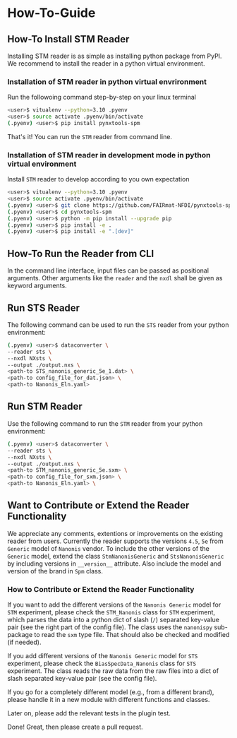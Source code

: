 # How-To-Guide
## How-To Install STM Reader
Installing STM reader is as simple as installing python package from PyPI. We recommend to install the reader in a python virtual environment.
### Installation of STM reader in python virtual envrironment
Run the followoing command step-by-step on your linux terminal

```bash
<user>$ vitualenv --python=3.10 .pyenv
<user>$ source activate .pyenv/bin/activate
(.pyenv) <user>$ pip install pynxtools-spm
```

That's it! You can run the `STM` reader from command line.

### Installation of STM reader in development mode in python virtual environment
Install `STM` reader to develop according to you own expectation
```bash
<user>$ vitualenv --python=3.10 .pyenv
<user>$ source activate .pyenv/bin/activate
(.pyenv) <user>$ git clone https://github.com/FAIRmat-NFDI/pynxtools-spm
(.pyenv) <user>$ cd pynxtools-spm
(.pyenv) <user>$ python -m pip install --upgrade pip
(.pyenv) <user>$ pip install -e .
(.pyenv) <user>$ pip install -e ".[dev]"
```

## How-To Run the Reader from CLI
In the command line interface, input files can be passed as positional arguments. Other arguments like the `reader` and the `nxdl` shall be given as keyword arguments.
## Run STS Reader
The following command can be used to run the `STS` reader from your python environment:
```bash
(.pyenv) <user>$ dataconverter \
--reader sts \
--nxdl NXsts \
--output ./output.nxs \ 
<path-to STS_nanonis_generic_5e_1.dat> \
<path-to config_file_for_dat.json> \
<path-to Nanonis_Eln.yaml>
```

## Run STM Reader
Use the following command to run the `STM` reader from your python environment:
```bash
(.pyenv) <user>$ dataconverter \
--reader sts \
--nxdl NXsts \
--output ./output.nxs \
<path-to STM_nanonis_generic_5e.sxm> \
<path-to config_file_for_sxm.json> \
<path-to Nanonis_Eln.yaml> \
```
## Want to Contribute or Extend the Reader Functionality
We appreciate any comments, extentions or improvements on the existing reader from users. Currently the reader supports the versions `4.5`, `5e` from `Generic` model of `Nanonis` vendor. To include the other versions of the `Generic` model, extend the class `StmNanonisGeneric` and `StsNanonisGeneric` by including versions in `__version__` attribute. Also include the model and version of the brand in `Spm` class. 
### How to Contribute or Extend the Reader Functionality
If you want to add the different versions of the `Nanonis Generic` model for `STM` experiment, please check the `STM_Nanonis` class for `STM` experiment, which parses the data into a python dict of slash (`/`) separated key-value pair (see the right part of the config file). The class uses the `nanonispy` sub-package to read the `sxm` type file. That should also be checked and modified (if needed).

If you add different versions of the `Nanonis Generic` model for `STS` experiment, please check the `BiasSpecData_Nanonis` class for `STS` experiment. The class reads the raw data from the raw files into a dict of slash separated key-value pair (see the config file). 

If you go for a completely different model (e.g., from a different brand), please handle it in a new module with different functions and classes. 

Later on, please add the relevant tests in the plugin test.

Done! Great, then please create a pull request.
